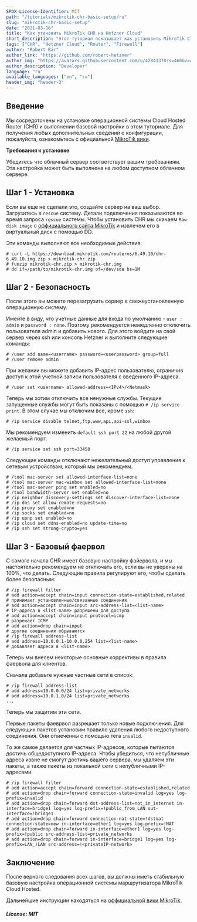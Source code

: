 ```yaml
---
SPDX-License-Identifier: MIT
path: "/tutorials/mikrotik-chr-basic-setup/ru"
slug: "mikrotik-chr-basic-setup"
date: "2021-03-16"
title: "Как утановить MikroTik CHR на Hetzner Cloud"
short_description: "Этот туториал показывает как установить MikroTik Cloud Hosted Router (CHR) на Hetzner Cloud в пару шагов."
tags: ["CHR", "Hetzner Cloud", "Router", "Firewall"]
author: "Robert Bär"
author_link: "https://github.com/robert-hetzner"
author_img: "https://avatars.githubusercontent.com/u/42843370?s=460&v=4"
author_description: "Developer"
language: "ru"
available_languages: ["en", "ru"]
header_img: "header-3"
---
```


## Введение

Мы сосредоточены на установке операционной системы Cloud Hosted Router (CHR) и выполнении базовой настройки в этом туториале. Для получения любых дополнительных сведений о конфигурации, пожалуйста, ознакомьтесь с официальной [MikroTik вики](https://help.mikrotik.com/docs/).

**Требования к установке**

Убедитесь что облачный сервер соответствует вашим требованиям. Эта настройка может быть выполнена на любом доступном облачном сервере.

## Шаг 1 - Установка

Если вы еще не сделали это, создайте сервер на ваш выбор. Загрузитесь в `rescue` систему. Детали подключения показываются во время запроса `rescue` системы. Чтобы установить CHR мы скачаем `Raw disk image` с [оффициального сайта MikroTik](https://mikrotik.com/download#chr) и извлечем его в виртуальный диск с помощью DD.

Эти команды выполняют все необходимые действия:

```shellsession
# curl -L https://download.mikrotik.com/routeros/6.49.10/chr-6.49.10.img.zip > mikrotik-chr.zip
# funzip mikrotik-chr.zip > mikrotik-chr.img
# dd if=/path/to/mikrotik-chr.img of=/dev/sda bs=1M
```

## Шаг 2 -  Безопасность

После этого вы можете перезагрузить сервер в свежеустановленную операционную систему.

Имейте в виду, что учетные данные для входа по умолчанию - `user : admin` и `password : none`. Поэтому рекомендуется немедленно отключить пользователя admin и добавить нового. Для этого войдите на свой сервер через ssh или консоль Hetzner и выполните следующие команды:

```shellsession
# /user add name=<username> password=<userpassword> group=full
# /user remove admin
```

При желании вы можете добавить IP-адрес пользователю, ограничив доступ к этой учетной записи пользователя с введенного IP-адреса.

```shellsession
# /user set <username> allowed-address=<IPv4>/<Netmask>
```

Теперь мы хотим отключить все ненужные службы. Текущие запущенные службы могут быть показаны с помощью `# /ip service print`. В этом случае мы отключим все, кроме `ssh`:

```shellsession
# /ip service disable telnet,ftp,www,api,api-ssl,winbox
```

Мы рекомендуем изменить `default ssh port 22` на любой другой желаемый порт.

```shellsession
# /ip service set ssh port=33458
```

Следующие команды отключают нежелательный доступ управления к сетевым устройствам, который мы рекомендуем.

```shellsession
# /tool mac-server set allowed-interface-list=none
# /tool mac-server mac-winbox set allowed-interface-list=none
# /tool mac-server ping set enabled=no
# /tool bandwidth-server set enabled=no
# /ip neighbor discovery-settings set discover-interface-list=none 
# /ip dns set allow-remote-requests=no
# /ip proxy set enabled=no
# /ip socks set enabled=no
# /ip upnp set enabled=no
# /ip cloud set ddns-enabled=no update-time=no
# /ip ssh set strong-crypto=yes
```

## Шаг 3 - Базовый фаервол

С самого начала CHR имеет базовую настройку файервола, и мы настоятельно рекомендуем не отключать его, если вы не уверены на 100%, что делать. Следующие правила регулируют его, чтобы сделать более безопасным:

```shellsession
# /ip firewall filter
# add action=accept chain=input connection-state=established,related  # принимает установленные/связанные соединения
# add action=accept chain=input src-address-list=<list-name>          # IP-адреса в <list-name> разрешены для доступа
# add action=accept chain=input protocol=icmp                         # разрешает ICMP
# add action=drop chain=input                                         # другие соединения обрываются
# /ip firewall address-list
# add address=10.0.0.1-10.0.0.254 list=<list-name>                    # добавляет адреса в <list-name>
```

Теперь мы внесем некоторые основные коррективы в правила фаервола для клиентов.

Сначала добавьте нужные частные сети в список:

```shellsession
# /ip firewall address-list
# add address=10.0.0.0/24 list=private_networks
# add address=10.0.1.0/24 list=private_networks
...
```

Теперь мы защитим эти сети.

Первые пакеты фаеврвол разрешает только новые подключения. Для следующих пакетов установим правило удаления любого недоступного соединения. Они отмеченны с помощью тега `invalid`.

То же самое делается для частных IP-адресов, которые пытаются достичь общедоступного IP-адреса. Чтобы убедиться, что непубличные адреса извне не смогут достичь вашего сервера, мы удаляем эти пакеты, а также пакеты из локальной сети с непубличными IP-адресами.

```shellsession
# /ip firewall filter
# add action=accept chain=forward connection-state=established,related
# add action=drop chain=forward connection-state=invalid log=yes log-prefix=invalid
# add action=drop chain=forward dst-address-list=not_in_internet in-interface=bridge1 log=yes log-prefix=!public_from_LAN out-interface=!bridge1
# add action=drop chain=forward connection-nat-state=!dstnat connection-state=new in-interface=ether1 log=yes log-prefix=!NAT
# add action=drop chain=forward in-interface=ether1 log=yes log-prefix=!public src-address-list=private_networks
# add action=drop chain=forward in-interface=bridge1 log=yes log-prefix=LAN_!LAN src-address=!<privateIP-network>
```

## Заключение

После верного следования всех шагов, вы должны иметь стабильную базовую настройка операционной системы маршрутизатора MikroTik Cloud Hosted.

Дальнейшие инструкции находяться на [оффициальной вики MikroTik](https://help.mikrotik.com/docs/display/ROS/Cloud+Hosted+Router%2C+CHR).

##### License: MIT

<!--

Contributor's Certificate of Origin

By making a contribution to this project, I certify that:

(a) The contribution was created in whole or in part by me and I have
    the right to submit it under the license indicated in the file; or

(b) The contribution is based upon previous work that, to the best of my
    knowledge, is covered under an appropriate license and I have the
    right under that license to submit that work with modifications,
    whether created in whole or in part by me, under the same license
    (unless I am permitted to submit under a different license), as
    indicated in the file; or

(c) The contribution was provided directly to me by some other person
    who certified (a), (b) or (c) and I have not modified it.

(d) I understand and agree that this project and the contribution are
    public and that a record of the contribution (including all personal
    information I submit with it, including my sign-off) is maintained
    indefinitely and may be redistributed consistent with this project
    or the license(s) involved.

Signed-off-by: [submitter's name and email address here]

-->
